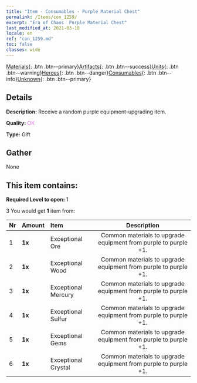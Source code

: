 ```yaml
---
title: "Item - Consumables - Purple Material Chest"
permalink: /Items/con_1259/
excerpt: "Era of Chaos  Purple Material Chest"
last_modified_at: 2021-03-18
locale: en
ref: "con_1259.md"
toc: false
classes: wide
---
```

 [Materials](/Items/){: .btn .btn--primary}[Artifacts](/Items/Artifacts/){: .btn .btn--success}[Units](/Items/Units/){: .btn .btn--warning}[Heroes](/Items/Heroes/){: .btn .btn--danger}[Consumables](/Items/Consumables/){: .btn .btn--info}[Unknown](/Items/Unknown/){: .btn .btn--primary}

## Details
 **Description:** Receive a random purple equipment-upgrading item.

 **Quality:** <span style="color: #DA70D6">OK</span>

 **Type:** Gift

## Gather

  None

## This item contains:

 **Required Level to open:** 1

 3 You would get **1** item  from:

  | Nr | Amount |     Item    | Description |
  |:---|:-------|:------------|:-----------:|
  | 1 |  **1x** | Exceptional Ore | Common materials to upgrade equipment from purple to purple +1.  | 
  | 2 |  **1x** | Exceptional Wood | Common materials to upgrade equipment from purple to purple +1.  | 
  | 3 |  **1x** | Exceptional Mercury | Common materials to upgrade equipment from purple to purple +1.  | 
  | 4 |  **1x** | Exceptional Sulfur | Common materials to upgrade equipment from purple to purple +1.  | 
  | 5 |  **1x** | Exceptional Gems | Common materials to upgrade equipment from purple to purple +1.  | 
  | 6 |  **1x** | Exceptional Crystal | Common materials to upgrade equipment from purple to purple +1.  | 
